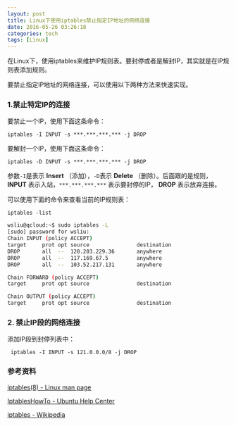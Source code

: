 ```yaml
---
layout: post
title: Linux下使用iptables禁止指定IP地址的网络连接
date: 2016-05-26 03:26:18
categories: tech
tags: [Linux]
---
```


在Linux下，使用iptables来维护IP规则表。要封停或者是解封IP，其实就是在IP规则表添加规则。

要禁止指定IP地址的网络连接，可以使用以下两种方法来快速实现。

### 1.禁止特定IP的连接

要禁止一个IP，使用下面这条命令：

```iptables -I INPUT -s ***.***.***.*** -j DROP```

要解封一个IP，使用下面这条命令：  

```iptables -D INPUT -s ***.***.***.*** -j DROP```

参数```-I```是表示 **Insert** （添加），```-D```表示 **Delete** （删除）。后面跟的是规则， **INPUT**  表示入站，```***.***.***.***``` 表示要封停的IP， **DROP** 表示放弃连接。

可以使用下面的命令来查看当前的IP规则表：

 ```iptables -list```

```bash
wsliu@qcloud:~$ sudo iptables -L
[sudo] password for wsliu:
Chain INPUT (policy ACCEPT)
target     prot opt source               destination         
DROP       all  --  120.203.229.36       anywhere            
DROP       all  --  117.169.67.5         anywhere            
DROP       all  --  103.52.217.131       anywhere            

Chain FORWARD (policy ACCEPT)
target     prot opt source               destination         

Chain OUTPUT (policy ACCEPT)
target     prot opt source               destination
```

### 2. 禁止IP段的网络连接

添加IP段到封停列表中：

 ``` iptables -I INPUT -s 121.0.0.0/8 -j DROP```

### 参考资料

[iptables(8) - Linux man page](http://linux.die.net/man/8/iptables)

[IptablesHowTo - Ubuntu Help Center](https://help.ubuntu.com/community/IptablesHowTo)

[iptables - Wikipedia](https://en.wikipedia.org/wiki/Iptables)
